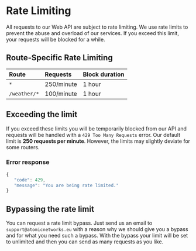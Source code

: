 # Rate Limiting

All requests to our Web API are subject to rate limiting. We use rate limits to prevent the abuse and overload of our services. If you exceed this limit, your requests will be blocked for a while.

## Route-Specific Rate Limiting

| Route | Requests | Block duration |
| :--- | :--- | :--- |
| `*` | 250/minute | 1 hour |
| `/weather/*` | 100/minute | 1 hour |

## Exceeding the limit

If you exceed these limits you will be temporarily blocked from our API and requests will be handled with a `429 Too Many Requests` error. Our default limit is **250 requests per minute**. However, the limits may slightly deviate for some routers.

### Error response

```javascript
{
   "code": 429,
   "message": "You are being rate limited."
}
```

## Bypassing the rate limit

You can request a rate limit bypass. Just send us an email to `support@atomicnetworks.eu` with a reason why we should give you a bypass and for what you need such a bypass. With the bypass your limit will be set to unlimited and then you can send as many requests as you like.

